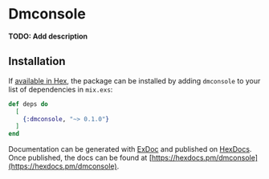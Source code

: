 # Dmconsole

**TODO: Add description**

## Installation

If [available in Hex](https://hex.pm/docs/publish), the package can be installed
by adding `dmconsole` to your list of dependencies in `mix.exs`:

```elixir
def deps do
  [
    {:dmconsole, "~> 0.1.0"}
  ]
end
```

Documentation can be generated with [ExDoc](https://github.com/elixir-lang/ex_doc)
and published on [HexDocs](https://hexdocs.pm). Once published, the docs can
be found at [https://hexdocs.pm/dmconsole](https://hexdocs.pm/dmconsole).

